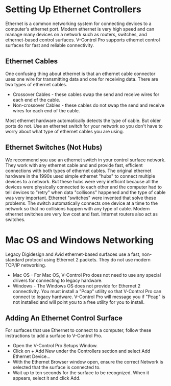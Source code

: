 # Setting Up Ethernet Controllers

Ethernet is a common networking system for connecting devices to a computer's ethernet port. Modern ethernet is very high speed and can manage many devices on a network such as routers, switches, and ethernet-based control surfaces. V-Control Pro supports ethernet control surfaces for fast and reliable connectivity.

## Ethernet Cables

One confusing thing about ethernet is that an ethernet cable connector uses one wire for transmitting data and one for receiving data. There are two types of ethernet cables.

* Crossover Cables - these cables swap the send and receive wires for each end of the cable.
* Non-crossover Cables - these cables do not swap the send and receive wires for each end of the cable.

Most ethernet hardware automatically detects the type of cable. But older ports do not. Use an ethernet switch for your network so you don't have to worry about what type of ethernet cables you are using.

## Ethernet Switches (Not Hubs)

We recommend you use an ethernet switch in your control surface network. They work with any ethernet cable and and provide fast, efficient connections with both types of ethernet cables. The original ethernet hardware in the 1990s used simple ethernet "hubs" to connect multiple devices to a network. But these hubs were very inefficint because all the devices were physically connected to each other and the computer had to tell devices to "retry" when data "collisons" happened and the type of cable was very important. Ethernet "switches" were invented that solve these problems. The switch automatically connects one device at a time to the network so that no collisions happen with any type of cable. Modern ethernet switches are very low cost and fast. Internet routers also act as switches.

# Mac OS and Windows Networking

Legacy Digidesign and Avid ethernet-based surfaces use a fast, non-standard protocol using Ethernet 2 packets. They do not use modern TCP/IP networking.

* Mac OS - For Mac OS, V-Control Pro does not need to use any special drivers for connecting to legacy hardware.
* Windows - The Windows OS does not provide for Ethernet 2 connectivity. You must install a "Pcap" utility so that V-Control Pro can connect to legacy hardware. V-Control Pro will message you if "Pcap" is not installed and will point you to a free utility for you to install.

## Adding An Ethernet Control Surface

For surfaces that use Ethernet to connect to a computer, follow these instructions to add a surface to V-Control Pro.

* Open the V-Control Pro Setups Window.
* Click on + Add New under the Controllers section and select Add Ethernet Device…
* With the Ethernet Browser window open, ensure the correct Network is selected that the surface is connected to.
* Wait up to ten seconds for the surface to be recognized. When it appears, select it and click Add.
